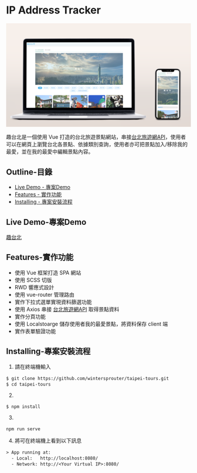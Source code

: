 # IP Address Tracker
<p align="center">
   <img src="https://raw.githubusercontent.com/wintersprouter/taipei-tours/master/src/image/%E8%B6%A3%E5%8F%B0%E5%8C%97.png"/>
</p>

趣台北是一個使用 Vue 打造的台北旅遊景點網站，串接[台北旅遊網API](https://www.travel.taipei/open-api/swagger/ui/index#/)，使用者可以在網頁上瀏覽台北各景點、依據類別查詢，使用者亦可把景點加入/移除我的最愛，並在我的最愛中編輯景點內容。

 ## Outline-目錄
- [Live Demo - 專案Demo](#Live-Demo-專案Demo)
- [Features - 實作功能](#Features-實作功能)
- [Installing - 專案安裝流程](#Installing-專案安裝流程)

 ## Live Demo-專案Demo
 [趣台北](https://wintersprouter.github.io/taipei-tours/#/home)
 
 ## Features-實作功能
- 使用 Vue 框架打造 SPA 網站
- 使用 SCSS 切版
- RWD 響應式設計
- 使用 vue-router 管理路由
- 實作下拉式選單實現資料篩選功能
- 使用 Axios 串接 [台北旅遊網API](https://www.travel.taipei/open-api/swagger/ui/index#/) 取得景點資料
- 實作分頁功能
- 使用 Localstoarge 儲存使用者我的最愛景點，將資料保存 client 端
- 實作表單驗證功能

## Installing-專案安裝流程
1. 請在終端機輸入
```
$ git clone https://github.com/wintersprouter/taipei-tours.git
$ cd taipei-tours
```
2. 
```
$ npm install
```
3. 

```
npm run serve
```
4. 將可在終端機上看到以下訊息
```
> App running at:
  - Local:   http://localhost:8080/
  - Network: http://<Your Virtual IP>:8080/
```

